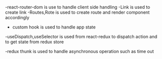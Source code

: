 -react-router-dom is use to handle client side handling
-Link is used to create link
-Routes,Rote is used to create route and render component accordingly

- custom hook is used to handle app state

-useDispatch,useSelector is used from react-redux to dispatch action and to get state from redux store

-redux thunk is used to handle asynchronous operation such as time out
